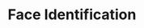 ---
layout: portfolio
type: project
title: Face Identification
description: Blahbity blahbity blah
keys:
  project: AmazonFaceID
  company: amazon
year: 2019
tags: ['IVR', 'gen ai', 'artificial intelligence', 'conversational ai', 'leadership', 'personalization', 'product design']
preview:
    title: Face Identification
    description: 'Rethinking the lead form to include AI, chat, and personalization. Significantly improving the experience and directly increasing lead conversion and revenue.'
    sizzle: 'Rethinking the lead form to include AI, chat, and personalization. Significantly improving the experience and directly increasing lead conversion and revenue.'
---